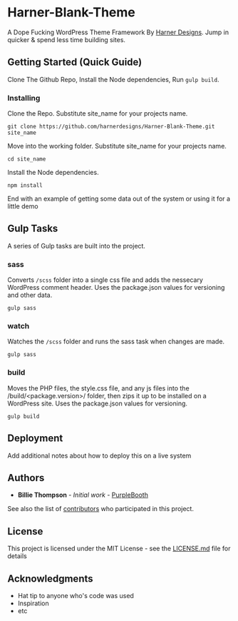 # Harner-Blank-Theme

A Dope Fucking WordPress Theme Framework By [Harner Designs](http://harnerdesigns.com). Jump in quicker & spend less time building sites.

## Getting Started (Quick Guide)

Clone The Github Repo, Install the Node dependencies, Run `gulp build`.


### Installing


Clone the Repo. Substitute site_name for your projects name.

```
git clone https://github.com/harnerdesigns/Harner-Blank-Theme.git site_name
```

Move into the working folder. Substitute site_name for your projects name.

```
cd site_name
```
Install the Node dependencies.

```
npm install
```

End with an example of getting some data out of the system or using it for a little demo

## Gulp Tasks

A series of Gulp tasks are built into the project.

### sass

Converts `/scss` folder into a single css file and adds the nessecary WordPress comment header.  Uses the package.json values for versioning and other data.

```
gulp sass
```

### watch

Watches the `/scss` folder and runs the sass task when changes are made.

```
gulp sass
```

### build 

Moves the PHP files, the style.css file, and any js files into the /build/<package.version>/ folder, then zips it up to be installed on a WordPress site. Uses the package.json values for versioning.

```
gulp build
```


## Deployment

Add additional notes about how to deploy this on a live system

## Authors

* **Billie Thompson** - *Initial work* - [PurpleBooth](https://github.com/PurpleBooth)

See also the list of [contributors](https://github.com/your/project/contributors) who participated in this project.

## License

This project is licensed under the MIT License - see the [LICENSE.md](LICENSE.md) file for details

## Acknowledgments

* Hat tip to anyone who's code was used
* Inspiration
* etc
